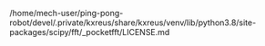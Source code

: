 /home/mech-user/ping-pong-robot/devel/.private/kxreus/share/kxreus/venv/lib/python3.8/site-packages/scipy/fft/_pocketfft/LICENSE.md